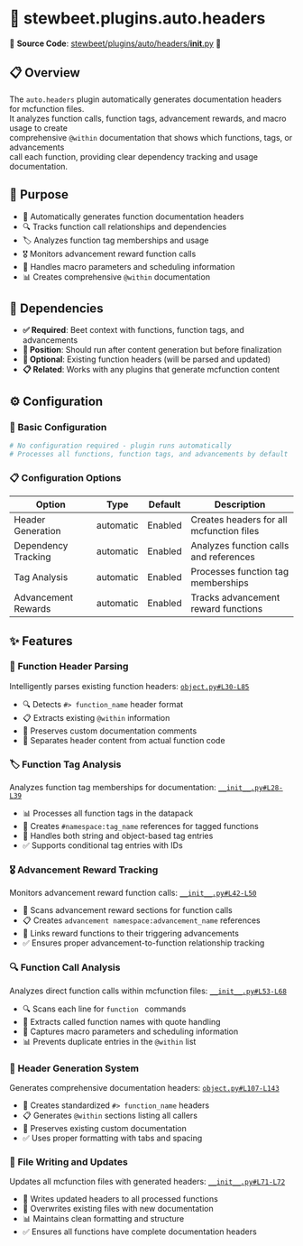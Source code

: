 
# 📝 stewbeet.plugins.auto.headers

📄 **Source Code**: [stewbeet/plugins/auto/headers/__init__.py](../../python_package/src/stewbeet/plugins/auto/headers/__init__.py) 🔗

## 📋 Overview
The `auto.headers` plugin automatically generates documentation headers for mcfunction files.<br>
It analyzes function calls, function tags, advancement rewards, and macro usage to create<br>
comprehensive `@within` documentation that shows which functions, tags, or advancements<br>
call each function, providing clear dependency tracking and usage documentation.

## 🎯 Purpose
- 📝 Automatically generates function documentation headers
- 🔍 Tracks function call relationships and dependencies
- 🏷️ Analyzes function tag memberships and usage
- 🎖️ Monitors advancement reward function calls
- 🔧 Handles macro parameters and scheduling information
- 📊 Creates comprehensive `@within` documentation

## 🔗 Dependencies
- **✅ Required**: Beet context with functions, function tags, and advancements
- **📍 Position**: Should run after content generation but before finalization
- **🔧 Optional**: Existing function headers (will be parsed and updated)
- **📋 Related**: Works with any plugins that generate mcfunction content

## ⚙️ Configuration

### 🎯 Basic Configuration
```yaml
# No configuration required - plugin runs automatically
# Processes all functions, function tags, and advancements by default
```

### 📋 Configuration Options

| Option | Type | Default | Description |
|--------|------|---------|-------------|
| Header Generation | automatic | Enabled | Creates headers for all mcfunction files |
| Dependency Tracking | automatic | Enabled | Analyzes function calls and references |
| Tag Analysis | automatic | Enabled | Processes function tag memberships |
| Advancement Rewards | automatic | Enabled | Tracks advancement reward functions |

## ✨ Features

### 📝 Function Header Parsing
Intelligently parses existing function headers: [`object.py#L30-L85`](../../python_package/src/stewbeet/plugins/auto/headers/object.py#L30-L85)
- 🔍 Detects `#> function_name` header format
- 📋 Extracts existing `@within` information
- 📝 Preserves custom documentation comments
- 🔄 Separates header content from actual function code

### 🏷️ Function Tag Analysis
Analyzes function tag memberships for documentation: [`__init__.py#L28-L39`](../../python_package/src/stewbeet/plugins/auto/headers/__init__.py#L28-L39)
- 📊 Processes all function tags in the datapack
- 🔗 Creates `#namespace:tag_name` references for tagged functions
- 📝 Handles both string and object-based tag entries
- ✅ Supports conditional tag entries with IDs

### 🎖️ Advancement Reward Tracking
Monitors advancement reward function calls: [`__init__.py#L42-L50`](../../python_package/src/stewbeet/plugins/auto/headers/__init__.py#L42-L50)
- 🎯 Scans advancement reward sections for function calls
- 📋 Creates `advancement namespace:advancement_name` references
- 🔗 Links reward functions to their triggering advancements
- ✅ Ensures proper advancement-to-function relationship tracking

### 🔍 Function Call Analysis
Analyzes direct function calls within mcfunction files: [`__init__.py#L53-L68`](../../python_package/src/stewbeet/plugins/auto/headers/__init__.py#L53-L68)
- 🔍 Scans each line for `function ` commands
- 🎯 Extracts called function names with quote handling
- 🔧 Captures macro parameters and scheduling information
- 📊 Prevents duplicate entries in the `@within` list

### 📄 Header Generation System
Generates comprehensive documentation headers: [`object.py#L107-L143`](../../python_package/src/stewbeet/plugins/auto/headers/object.py#L107-L143)
- 📝 Creates standardized `#> function_name` headers
- 📋 Generates `@within` sections listing all callers
- 🔧 Preserves existing custom documentation
- ✅ Uses proper formatting with tabs and spacing

### 💾 File Writing and Updates
Updates all mcfunction files with generated headers: [`__init__.py#L71-L72`](../../python_package/src/stewbeet/plugins/auto/headers/__init__.py#L71-L72)
- 📝 Writes updated headers to all processed functions
- 🔄 Overwrites existing files with new documentation
- 📊 Maintains clean formatting and structure
- ✅ Ensures all functions have complete documentation headers 

